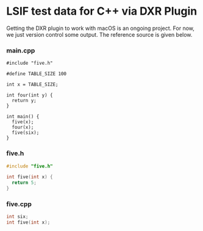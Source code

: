 # LSIF test data for C++ via DXR Plugin

Getting the DXR plugin to work with macOS is an ongoing project. For now, we just version control some output. The reference source is given below.

### main.cpp

```
#include "five.h"

#define TABLE_SIZE 100

int x = TABLE_SIZE;

int four(int y) {
  return y;
}

int main() {
  five(x);
  four(x);
  five(six);
}
```

### five.h

```cpp
#include "five.h"

int five(int x) {
  return 5;
}
```

### five.cpp

```cpp
int six;
int five(int x);
```
